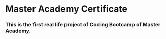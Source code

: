 # Master Academy Certificate
### This is the first real life project of Coding Bootcamp of Master Academy.
